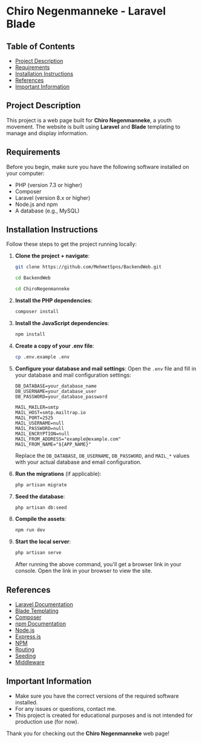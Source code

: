 # Chiro Negenmanneke - Laravel Blade

## Table of Contents

- [Project Description](#project-description)
- [Requirements](#requirements)
- [Installation Instructions](#installation-instructions)
- [References](#references)
- [Important Information](#important-information)

## Project Description

This project is a web page built for **Chiro Negenmanneke**, a youth movement. The website is built using **Laravel** and **Blade** templating to manage and display information.

## Requirements

Before you begin, make sure you have the following software installed on your computer:

- PHP (version 7.3 or higher)
- Composer
- Laravel (version 8.x or higher)
- Node.js and npm
- A database (e.g., MySQL)

## Installation Instructions

Follow these steps to get the project running locally:

1. **Clone the project + navigate**:

    ```bash
    git clone https://github.com/MehmetSpns/BackendWeb.git
    ```

    ```bash
    cd BackendWeb
    ```

    ```bash
    cd ChiroNegenmanneke
    ```

2. **Install the PHP dependencies**:

    ```bash
    composer install
    ```

3. **Install the JavaScript dependencies**:

    ```bash
    npm install
    ```

4. **Create a copy of your .env file**:

    ```bash
    cp .env.example .env
    ```

5. **Configure your database and mail settings**: Open the `.env` file and fill in your database and mail configuration settings:

    ```env
    DB_DATABASE=your_database_name
    DB_USERNAME=your_database_user
    DB_PASSWORD=your_database_password
    
    MAIL_MAILER=smtp
    MAIL_HOST=smtp.mailtrap.io
    MAIL_PORT=2525
    MAIL_USERNAME=null
    MAIL_PASSWORD=null
    MAIL_ENCRYPTION=null
    MAIL_FROM_ADDRESS="example@example.com"
    MAIL_FROM_NAME="${APP_NAME}"
    ```

    Replace the `DB_DATABASE`, `DB_USERNAME`, `DB_PASSWORD`, and `MAIL_*` values with your actual database and email configuration.

6. **Run the migrations** (if applicable):

    ```bash
    php artisan migrate
    ```

7. **Seed the database**:

    ```bash
    php artisan db:seed
    ```

8. **Compile the assets**:

    ```bash
    npm run dev
    ```

9. **Start the local server**:

    ```bash
    php artisan serve
    ```

    After running the above command, you'll get a browser link in your console. Open the link in your browser to view the site.

## References

- [Laravel Documentation](https://laravel.com/docs)
- [Blade Templating](https://laravel.com/docs/8.x/blade)
- [Composer](https://getcomposer.org/)
- [npm Documentation](https://docs.npmjs.com/)
- [Node.js](https://nodejs.org/docs/latest/api/)
- [Express.js](https://expressjs.com/en/starter/installing.html)
- [NPM](https://docs.npmjs.com/)
- [Routing](https://www.youtube.com/watch?v=9kL1RdMywGo)
- [Seeding](https://laravel.com/docs/11.x/seeding)
- [Middleware](https://medium.com/@tutsmake.com/laravel-11-custom-middleware-example-21e51cd03085)

## Important Information

- Make sure you have the correct versions of the required software installed.
- For any issues or questions, contact me.
- This project is created for educational purposes and is not intended for production use (for now).

Thank you for checking out the **Chiro Negenmanneke** web page!

